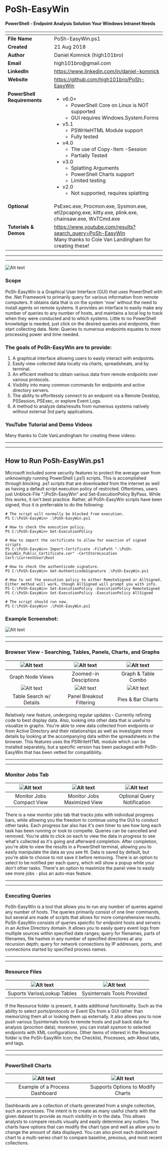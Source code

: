# PoSh-EasyWin
#### **P**ower**S**hell - **E**ndpoint **A**nalysis **S**olution **Y**our **W**indows **I**ntranet **N**eeds
<table>
  <thead>
    <tr>
      <th></th>
      <th></th>
    </tr>
  </thead>
  <tbody>
    <tr>
      <td valign="top"><strong>File Name</strong></td>
      <td valign="top">PoSh-EasyWin.ps1</td>
    </tr>
    <tr>
      <td valign="top"><strong>Created</strong></td>
      <td valign="top">21 Aug 2018</td>
    </tr>
    <tr>
      <td valign="top"><strong>Author</strong></td>
      <td valign="top">Daniel Komnick (high101bro)</td>
    </tr>
    <tr>
      <td valign="top"><strong>Email</strong></td>
      <td valign="top">high101bro@gmail.com</td>
    </tr>
    <tr>
      <td valign="top"><strong>LinkedIn</strong></td>
      <td valign="top"><a href="https://www.linkedin.com/in/daniel-komnick">https://www.linkedin.com/in/daniel-komnick</a></td>
    </tr>
    <tr>
      <td valign="top"><strong>Website</strong></td>
      <td valign="top"><a href="https://github.com/high101bro/PoSh-EasyWin">https://github.com/high101bro/PoSh-EasyWin</a></td>
    </tr>
    <tr>
      <td valign="top"><strong>PowerShell Requirements</strong></td>
      <td valign="top">
        <ul>
          <li>v6.0+
            <ul>
              <li>PowerShell Core on Linux is NOT supported</li>
              <li>GUI requires Windows.System.Forms</li>
            </ul>
          </li>
          <li>v5.1
            <ul>
              <li>PSWriteHTML Module support</li>
              <li>Fully tested</li>
            </ul>
          </li>
          <li>v4.0
            <ul>
              <li>The use of Copy-Item -Session</li>
              <li>Partially Tested</li>
            </ul>
          </li>
          <li>v3.0
            <ul>
              <li>Splatting Arguments</li>
              <li>PowerShell Charts support</li>
              <li>Limited testing</li>
            </ul>
          </li>
          <li>v2.0
            <ul>
              <li>Not supported, requires splatting</li>
            </ul>
          </li>
        </ul>
      </td>
    </tr>
    <tr>
      <td valign="top"><strong>Optional</strong></td>
      <td valign="top">
        PsExec.exe, Procmon.exe, Sysmon.exe,<br>
        etl2pcapng.exe, kitty.exe, plink.exe,<br>
        chainsaw.exe, WxTCmd.exe
      </td>
    </tr>
    <tr>
      <td valign="top"><strong>Tutorials & Demos</strong></td>
      <td valign="top">
        <a href="https://www.youtube.com/results?search_query=PoSh-EasyWin">https://www.youtube.com/results?search_query=PoSh-EasyWin</a><br>
        Many thanks to Cole Van Landingham for creating these!
      </td>
    </tr>
  </tbody>
</table>


***
***

![Alt text](https://github.com/high101bro/PoSh-EasyWin/blob/master/Images/PoSh-EasyWin_GUI.png)

### Scope
PoSh-EasyWin is a Graphical User Interface (GUI) that uses PowerShell with the .Net Framework to primarily query for various information from remote computers. It obtains data that is on the system 'now' without the need to install agents on remote systems. It provides an interface to easily make any number of queries to any number of hosts, and maintains a local log to track when they were conducted and to which systems. Little to no PowerShell knowledge is needed, just click on the desired queries and endpoints, then start collecting data. Note: Queries to numerous endpoints equates to more processing power and time needed.

### The goals of PoSh-EasyWin are to provide:
1. A graphical interface allowing users to easily interact with endpoints.
2. Easily view collected data locally via charts, spreadsheats, and by terminal.
3. An efficient method to obtain various data from remote endpoints over various protocols.
4. Visiblity into many common commands for endpoints and active directory servers.
5. The ability to effortlessly connect to an endpoint via a Remote Desktop, PSSession, PSExec, or explore Event Logs. 
6. A method to analyze data/results from numerous systems natively without external 3rd party applications.

### YouTube Tutorial and Demo Videos
Many thanks to Cole VanLandingham for creating these videos: 

***
***
## How to Run PoSh-EasyWin.ps1
Microsoft included some security features to protect the average user from unknowingly running PowerShell (.ps1) scripts. This is accomplished through blocking .ps1 scripts that are downloaded from the internet as well as having a default script execution policy of restricted. Oftentimes, users just Unblock-File ".\PoSh-EasyWin" and Set-ExecutionPolicy ByPass. While this works, it isn't best practice. Rather, all PoSh-EasyWin scripts have been signed, thus it is preferrable to do the following:
```
# The script will normally be blocked from execution. 
PS C:\PoSh-EasyWin> .\PoSh-EasyWin.ps1

# How to check the execution policy.
PS C:\PoSh-EasyWin> Get-ExecutionPolicy

# How to import the certificate to allow for exection of signed scripts
PS C:\PoSh-EasyWin> Import-Certificate -FilePath ".\PoSh-EasyWin_Public_Certificate.cer" -CertStoreLocation Cert:\CurrentUser\Root

# How to check the authenticode signature.
PS C:\PoSh-EasyWin> Get-AuthenticodeSignature .\PoSh-EasyWin.ps1

# How to set the execution policy to either RemoteSigned or AllSigned. Either method will work, though AllSigned will prompt you with info.
PS C:\PoSh-EasyWin> Set-ExecutionPolicy -ExecutionPolicy RemoteSigned
PS C:\PoSh-EasyWin> Set-ExecutionPolicy -ExecutionPolicy AllSigned

# The script should run now. 
PS C:\PoSh-EasyWin> .\PoSh-EasyWin.ps1
```
### Example Screenshot:
![Alt text](https://github.com/high101bro/PoSh-EasyWin/blob/master/Images/HowToRunPoSh-EasyWin.png)
            

***
***
### Browser View - Searching, Tables, Panels, Charts, and Graphs

| ![Alt text](https://github.com/high101bro/PoSh-EasyWin/blob/master/Images/Graph02.jpg)  | ![Alt text](https://github.com/high101bro/PoSh-EasyWin/blob/master/Images/Graph04.jpg) | ![Alt text](https://github.com/high101bro/PoSh-EasyWin/blob/master/Images/Graph03-ProcessTree.jpg) | 
|:----------------------:|:-----------------:|:---------------------:|
|  Graph Node Views  |  Zoomed-in Desciptions  |  Graph & Table Combo  |
| ![Alt text](https://github.com/high101bro/PoSh-EasyWin/blob/master/Images/PSWriteHTML-Sheet01.jpg)  | ![Alt text](https://github.com/high101bro/PoSh-EasyWin/blob/master/Images/PSWriteHTML-Panel01.jpg) | ![Alt text](https://github.com/high101bro/PoSh-EasyWin/blob/master/Images/PSWriteHTML-Chart01.jpg) | 
|  Table Search w/ Details  |  Panel Breakout Filtering  |  Pies & Bar Charts   |

Relatively new feature, undergoing regular updates - Currently refining code to best display data. Also, looking into other data that is useful to visualize in graphs. You're able to view data collected from endpoints or from Active Directory and their relationships as well as investigate more details by looking at the accompanying data within the spreadsheets in the browser. This features uses the PSWriteHTML module which can be installed separately, but a specific version has been packaged with PoSh-EasyWin that has been vetted for compatibliity.

***
***
### Monitor Jobs Tab

| ![Alt text](https://github.com/high101bro/PoSh-EasyWin/blob/master/Images/MonitorJobs01.jpg)  | ![Alt text](https://github.com/high101bro/PoSh-EasyWin/blob/master/Images/MonitorJobs02.jpg) | ![Alt text](https://github.com/high101bro/PoSh-EasyWin/blob/master/Images/PSWriteHTML-Notify02.jpg) | 
|:----------------------:|:-----------------:|:---------------------:|
|  Monitor Jobs Compact View  |  Monitor Jobs Maximized View  |  Optional Query Notification   |

There is a new monitor jobs tab that tracks jobs with individual progress bars, while allowing you the freedom to continue using the GUI to conduct other tasks. Each progress bar also has it's own timer to see how long each task has been running or took to compelte. Queries can be cancelled and removed. You're able to click on each to view the data in progress to see what's collected as it's going and afterward completion. After completion, you're able to view the results in a PowerShell terminal, allowing you to easily manipulate the data as you see fit. Data is saved by default, but you're able to choose to not save it before removing. There is an option to select to be notified per each query, which will show a popup while your don't other tasks. There's an option to maximize the panel view to easily see more jobs - plus an auto-max feature.

***
***
### Executing Queries

PoSh-EasyWin is a tool that allows you to run any number of queries against any number of hosts. The queries primarily consist of one liner commands, but several are made of scripts that allows for more comprehensive results. PoSh-EasyWin consists of queries speicific for endpoiint hosts and servers in an Active Directory domain. It allows you to easily query event logs from multiple sources within specified date ranges; query for filenames, parts of filenames, file hashes in any number of specified directores at any recursion depth; query for network connections by IP addresses, ports, and connections started by specified process names. 


***
***
### Resource Files

|  ![Alt text](https://github.com/high101bro/PoSh-EasyWin/blob/master/Images/LookupTables.png)  |  ![Alt text](https://github.com/high101bro/PoSh-EasyWin/blob/master/Images/Sysinternals.png)  |
|:-----------------------------:|:-----------------------------:|
|  Suports VariosLookup Tables  |  Sysinternals Tools Provided  |

If the Resource folder is present, it adds additional functionality. Such as the ability to select ports/protocols or Event IDs from a GUI rather than memorizing them all or looking them up externally. It also allows you to now push various Sysinternals tools to remote hosts and pull back data for analysis (procmon data); moreover, you can install sysmon to selected endpoints with XML configurations. Other items of interest in the Resource folder is the PoSh-EasyWin Icon; the Checklist, Processes, adn About tabs, and tags.

***
***
### PowerShell Charts

|  ![Alt text](https://github.com/high101bro/PoSh-EasyWin/blob/master/Images/ChartDashboard.png)  |  ![Alt text](https://github.com/high101bro/PoSh-EasyWin/blob/master/Images/ChartDashboardWithOptions.png)  |
|:------------------------------:|:---------------------------------:|
| Example of a Process Dashboard | Supports Options to Modify Charts | 

Dashboards are a collection of charts generated from a single collection, such as processes. The intent is to create as many useful charts with the given dataset to provide as much visibility in to the data. This allows analysts to compare results visually and easily determine any outliers. The charts have options that can modify the chart type and well as allow you to change the amount of data displayed. You can also pivot each dashboard chart to a multi-series chart to compare baseline, previous, and most recent collections.


